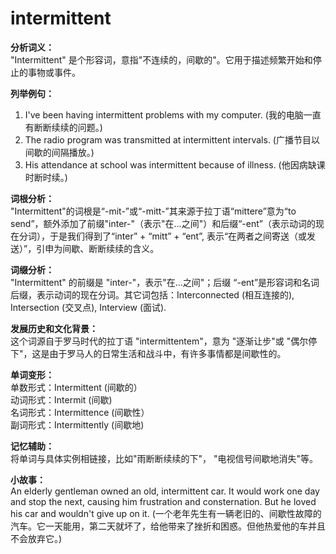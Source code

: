 # intermittent

**分析词义：**  
"Intermittent" 是个形容词，意指"不连续的，间歇的"。它用于描述频繁开始和停止的事物或事件。

  

**列举例句：**

  

1.  I've been having intermittent problems with my computer. (我的电脑一直有断断续续的问题。)
2.  The radio program was transmitted at intermittent intervals. (广播节目以间歇的间隔播放。)
3.  His attendance at school was intermittent because of illness. (他因病缺课时断时续。)

  

**词根分析：**  
"Intermittent"的词根是“-mit-”或“-mitt-”其来源于拉丁语“mittere”意为“to send”，额外添加了前缀"inter-"（表示"在...之间"）和后缀“-ent”（表示动词的现在分词），于是我们得到了“inter” + “mitt” + “ent”, 表示“在两者之间寄送（或发送）”，引申为间歇、断断续续的含义。

  

**词缀分析：**  
"Intermittent" 的前缀是 "inter-"，表示"在...之间"；后缀 “-ent”是形容词和名词后缀，表示动词的现在分词。其它词包括：Interconnected (相互连接的), Intersection (交叉点), Interview (面试).

  

**发展历史和文化背景：**  
这个词源自于罗马时代的拉丁语 "intermittentem"，意为 "逐渐让步"或 "偶尔停下"，这是由于罗马人的日常生活和战斗中，有许多事情都是间歇性的。

  

**单词变形：**  
单数形式：Intermittent (间歇的）  
动词形式：Intermit (间歇)  
名词形式：Intermittence (间歇性）  
副词形式：Intermittently (间歇地)

  

**记忆辅助：**  
将单词与具体实例相链接，比如"雨断断续续的下"， "电视信号间歇地消失"等。

  

**小故事：**  
An elderly gentleman owned an old, intermittent car. It would work one day and stop the next, causing him frustration and consternation. But he loved his car and wouldn't give up on it. (一个老年先生有一辆老旧的、间歇性故障的汽车。它一天能用，第二天就坏了，给他带来了挫折和困惑。但他热爱他的车并且不会放弃它。)
